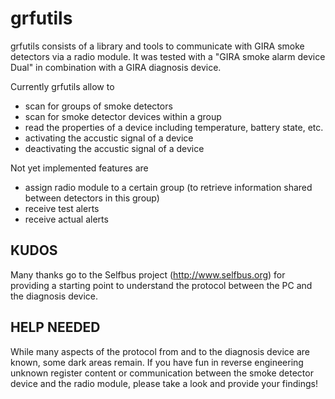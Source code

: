 # grfutils

grfutils consists of a library and tools to communicate with GIRA smoke detectors via a radio module.
It was tested with a "GIRA smoke alarm device Dual" in combination with a GIRA diagnosis device.

Currently grfutils allow to 

* scan for groups of smoke detectors
* scan for smoke detector devices within a group
* read the properties of a device including temperature, battery state, etc.
* activating the accustic signal of a device
* deactivating the accustic signal of a device

Not yet implemented features are
* assign radio module to a certain group (to retrieve information shared between detectors in this group)
* receive test alerts
* receive actual alerts

## KUDOS

Many thanks go to the Selfbus project (http://www.selfbus.org) for providing a starting point to
understand the protocol between the PC and the diagnosis device.

## HELP NEEDED

While many aspects of the protocol from and to the diagnosis device are known, some dark areas remain.
If you have fun in reverse engineering unknown register content or communication between the
smoke detector device and the radio module, please take a look and provide your findings!  

